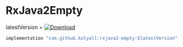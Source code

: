 # RxJava2Empty

latestVersion = [ ![Download](https://api.bintray.com/packages/nickunuchek/maven/rxjava2-empty/images/download.svg) ](https://bintray.com/nickunuchek/maven/rxjava2-empty/_latestVersion)

```java
implementation "com.github.kolyall:rxjava2-empty:$latestVersion"
```
